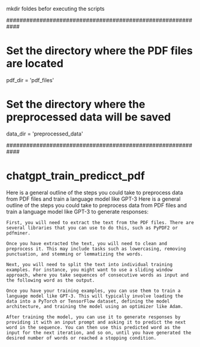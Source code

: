 mkdir foldes befor executing the scripts 

############################################################

# Set the directory where the PDF files are located

pdf_dir = 'pdf_files'

# Set the directory where the preprocessed data will be saved

data_dir = 'preprocessed_data'

############################################################
# chatgpt_train_predicct_pdf
Here is a general outline of the steps you could take to preprocess data from PDF files and train a language model like GPT-3
Here is a general outline of the steps you could take to preprocess data from PDF files and train a language model like GPT-3 to generate responses:

    First, you will need to extract the text from the PDF files. There are several libraries that you can use to do this, such as PyPDF2 or pdfminer.

    Once you have extracted the text, you will need to clean and preprocess it. This may include tasks such as lowercasing, removing punctuation, and stemming or lemmatizing the words.

    Next, you will need to split the text into individual training examples. For instance, you might want to use a sliding window approach, where you take sequences of consecutive words as input and the following word as the output.

    Once you have your training examples, you can use them to train a language model like GPT-3. This will typically involve loading the data into a PyTorch or TensorFlow dataset, defining the model architecture, and training the model using an optimizer like Adam.

    After training the model, you can use it to generate responses by providing it with an input prompt and asking it to predict the next word in the sequence. You can then use this predicted word as the input for the next iteration, and so on, until you have generated the desired number of words or reached a stopping condition.
